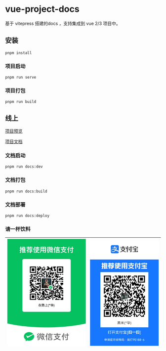 # vue-project-docs

基于 vitepress 搭建的docs ，支持集成到 vue 2/3 项目中。

## 安装

```
pnpm install
```

### 项目启动

```
pnpm run serve
```

### 项目打包

```
pnpm run build
```

## 线上

[项目预览](https://you-hei-mi.github.io/vue-project-docs/)

[项目文档](https://zhuanlan.zhihu.com/p/680310703/)

### 文档启动

```
pnpm run docs:dev
```

### 文档打包

```
pnpm run docs:build
```

### 文档部署

```
pnpm run docs:deploy
```

### 请一杯饮料

| ![1706517211812](images/README/1706517211812.png) | ![1706517224097](images/README/1706517224097.png) |
| ------------------------------------------------- | ------------------------------------------------- | 


